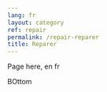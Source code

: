 ```yaml
---
lang: fr
layout: category
ref: repair
permalink: /repair-reparer
title: Reparer
---
```


Page here, en fr

<!-- more -->

BOttom
